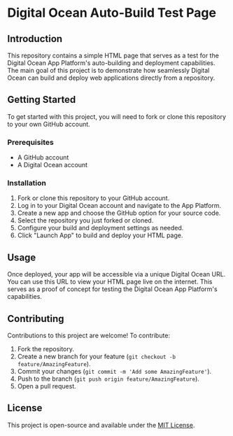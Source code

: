 # Digital Ocean Auto-Build Test Page

## Introduction

This repository contains a simple HTML page that serves as a test for the Digital Ocean App Platform's auto-building and deployment capabilities. The main goal of this project is to demonstrate how seamlessly Digital Ocean can build and deploy web applications directly from a repository.

## Getting Started

To get started with this project, you will need to fork or clone this repository to your own GitHub account.

### Prerequisites

- A GitHub account
- A Digital Ocean account

### Installation

1. Fork or clone this repository to your GitHub account.
2. Log in to your Digital Ocean account and navigate to the App Platform.
3. Create a new app and choose the GitHub option for your source code.
4. Select the repository you just forked or cloned.
5. Configure your build and deployment settings as needed.
6. Click "Launch App" to build and deploy your HTML page.

## Usage

Once deployed, your app will be accessible via a unique Digital Ocean URL. You can use this URL to view your HTML page live on the internet. This serves as a proof of concept for testing the Digital Ocean App Platform's capabilities.

## Contributing

Contributions to this project are welcome! To contribute:

1. Fork the repository.
2. Create a new branch for your feature (`git checkout -b feature/AmazingFeature`).
3. Commit your changes (`git commit -m 'Add some AmazingFeature'`).
4. Push to the branch (`git push origin feature/AmazingFeature`).
5. Open a pull request.

## License

This project is open-source and available under the [MIT License](LICENSE.md).
